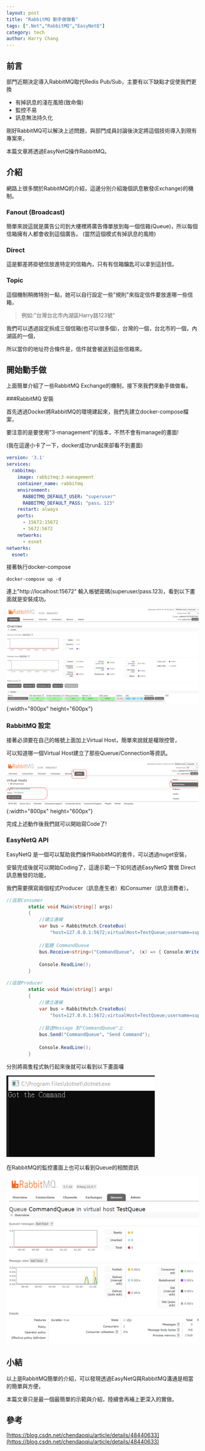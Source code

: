 ```yaml
---
layout: post
title: "RabbitMQ 動手做做看"
tags: [".Net","RabbitMQ","EasyNetQ"]
category: tech
author: Harry Chang
---
```

## 前言

部門近期決定導入RabbitMQ取代Redis Pub/Sub，主要有以下缺點才促使我們更換

  * 有掉訊息的淺在風險(致命傷)
  * 監控不易
  * 訊息無法持久化

剛好RabbitMQ可以解決上述問題，與部門成員討論後決定將這個技術導入到現有專案來，

本篇文章將透過EasyNetQ操作RabbitMQ。

<!--more-->

## 介紹

網路上很多關於RabbitMQ的介紹，這邊分別介紹幾個訊息散發(Exchange)的機制。
### Fanout (Broadcast)

簡單來說這就是廣告公司到大樓裡將廣告傳單放到每一個信箱(Queue)，所以每個信箱擁有人都會收到這個廣告。
(當然這個模式有掉訊息的風險)

### Direct

這是郵差將掛號信放進特定的信箱內，只有有信箱鑰匙可以拿到這封信。

### Topic

這個機制稍微特別一點，她可以自行設定一些"規則"來指定信件要放進哪一些信箱，

> 例如:"台灣台北市內湖區Harry路123號"

我們可以透過設定拆成三個信箱(也可以很多個)，台灣的一個，台北市的一個，內湖區的一個，

所以當你的地址符合條件是，信件就會被送到這些信箱來。

## 開始動手做

上面簡單介紹了一些RabbitMQ Exchange的機制，接下來我們來動手做做看。

###RabbitMQ 安裝

首先透過Docker將RabbitMQ的環境建起來，我們先建立docker-compose檔案，

要注意的是要使用"3-management"的版本，不然不會有manage的畫面!

(我在這邊小卡了一下，docker成功run起來卻看不到畫面)

~~~ yml
version: '3.1'
services:
  rabbitmq:
    image: rabbitmq:3-management
    container_name: rabbitmq
    environment:
      RABBITMQ_DEFAULT_USER: "superuser"
      RABBITMQ_DEFAULT_PASS: "pass。123"
    restart: always
    ports:
      - 15672:15672
      - 5672:5672
    networks:
      - esnet
networks:
  esnet:
~~~

接著執行docker-compose

~~~
docker-compose up -d
~~~

連上"http://localhost:15672" 輸入帳號密碼(superuser/pass.123)，看到以下畫面就是安裝成功。

![rabbit-landing-page](https://raw.githubusercontent.com/changyuhao625/changyuhao625.github.io/master/images/blog/2019/07/rabbit-landing-page.png "rabbitmq-landing-page"){:width="800px" height="600px"}

### RabbitMQ 設定

接著必須要在自己的帳號上面加上Virtual Host，簡單來說就是權限控管，

可以知道哪一個Virtual Host建立了那些Querue/Connection等資訊。

![rabbitmq-add-virtual-host](https://raw.githubusercontent.com/changyuhao625/changyuhao625.github.io/master/images/blog/2019/07/rabbitmq-add-virtual-host.png "rabbitmq-add-virtual-host"){:width="800px" height="600px"}

完成上述動作後我們就可以開始寫Code了!

### EasyNetQ API

EasyNetQ 是一個可以幫助我們操作RabbitMQ的套件，可以透過nuget安裝，

安裝完成後就可以開始Coding了，這邊示範一下如何透過EasyNetQ 實做 Direct 訊息散發的功能，

我們需要撰寫兩個程式Producer（訊息產生者）和Consumer（訊息消費者）。

~~~csharp
//這是Consumer
        static void Main(string[] args)
        {
            //建立連線
            var bus = RabbitHutch.CreateBus(
                "host=127.0.0.1:5672;virtualHost=TestQueue;username=superuser;password=pass.123");

            //監聽 CommandQueue
            bus.Receive<string>("CommandQueue"， (x) => { Console.WriteLine("Got the command!"); });

            Console.ReadLine();
        }
~~~

~~~csharp
//這是Producer
        static void Main(string[] args)
        {
            //建立連線
            var bus = RabbitHutch.CreateBus(
                "host=127.0.0.1:5672;virtualHost=TestQueue;username=superuser;password=pass.123");

            //發送Message 到"CommandQueue"上
            bus.Send("CommandQueue"，"Send Command");

            Console.ReadLine();
        }
~~~

分別將兩隻程式執行起來後就可以看到以下畫面囉

![easynetq-exec-result](https://raw.githubusercontent.com/changyuhao625/changyuhao625.github.io/master/images/blog/2019/07/easynetq-exec-result.png "easynetq-exec-result")

在RabbitMQ的監控畫面上也可以看到Queue的相關資訊

![rabbitmq-queue-monitor](https://raw.githubusercontent.com/changyuhao625/changyuhao625.github.io/master/images/blog/2019/07/rabbitmq-queue-monitor.png "rabbitmq-queue-monitor")


## 小結
以上是RabbitMQ簡單的介紹，可以發現透過EasyNetQ與RabbitMQ溝通是相當的簡單與方便，

本篇文章只是最一個最簡單的示範與介紹，陸續會再補上更深入的實做。

## 參考
[https://blog.csdn.net/chendaoqiu/article/details/48440633](https://blog.csdn.net/chendaoqiu/article/details/48440633)

